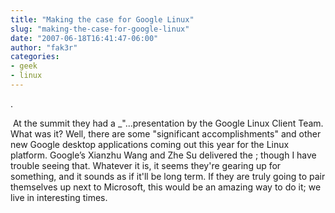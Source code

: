 ```yaml
---
title: "Making the case for Google Linux"
slug: "making-the-case-for-google-linux"
date: "2007-06-18T16:41:47-06:00"
author: "fak3r"
categories:
- geek
- linux
---
```


.

<!-- more -->

 At the summit they had a _"...presentation by the Google Linux Client Team. What was it? Well, there are some "significant accomplishments" and other new Google desktop applications coming out this year for the Linux platform. Google’s Xianzhu Wang and Zhe Su delivered the ; though I have trouble seeing that. Whatever it is, it seems they're gearing up for something, and it sounds as if it'll be long term. If they are truly going to pair themselves up next to Microsoft, this would be an amazing way to do it; we live in interesting times.
